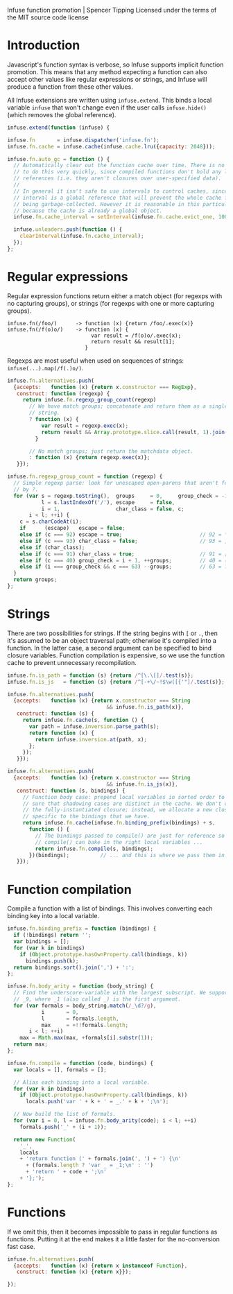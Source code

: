 Infuse function promotion | Spencer Tipping
Licensed under the terms of the MIT source code license

# Introduction

Javascript's function syntax is verbose, so Infuse supports implicit function
promotion. This means that any method expecting a function can also accept
other values like regular expressions or strings, and Infuse will produce a
function from these other values.

All Infuse extensions are written using `infuse.extend`. This binds a local
variable `infuse` that won't change even if the user calls `infuse.hide()`
(which removes the global reference).

```js
infuse.extend(function (infuse) {
```

```js
infuse.fn       = infuse.dispatcher('infuse.fn');
infuse.fn.cache = infuse.cache(infuse.cache.lru({capacity: 2048}));
```

```js
infuse.fn.auto_gc = function () {
  // Automatically clear out the function cache over time. There is no reason
  // to do this very quickly, since compiled functions don't hold any large
  // references (i.e. they aren't closures over user-specified data).
  //
  // In general it isn't safe to use intervals to control caches, since the
  // interval is a global reference that will prevent the whole cache from
  // being garbage-collected. However it is reasonable in this particular case
  // because the cache is already a global object.
  infuse.fn.cache_interval = setInterval(infuse.fn.cache.evict_one, 1000);
```

```js
  infuse.unloaders.push(function () {
    clearInterval(infuse.fn.cache_interval);
  });
};
```

# Regular expressions

Regular expression functions return either a match object (for regexps with
no capturing groups), or strings (for regexps with one or more capturing
groups).

    infuse.fn(/foo/)      -> function (x) {return /foo/.exec(x)}
    infuse.fn(/f(o)o/)    -> function (x) {
                               var result = /f(o)o/.exec(x);
                               return result && result[1];
                             }

Regexps are most useful when used on sequences of strings:
`infuse(...).map(/f(.)o/)`.

```js
infuse.fn.alternatives.push(
  {accepts:   function (x) {return x.constructor === RegExp},
   construct: function (regexp) {
     return infuse.fn.regexp_group_count(regexp)
       // We have match groups; concatenate and return them as a single
       // string.
       ? function (x) {
           var result = regexp.exec(x);
           return result && Array.prototype.slice.call(result, 1).join("");
         }
```

```js
       // No match groups; just return the matchdata object.
       : function (x) {return regexp.exec(x)};
   }});
```

```js
infuse.fn.regexp_group_count = function (regexp) {
  // Simple regexp parse: look for unescaped open-parens that aren't followed
  // by ?.
  for (var s = regexp.toString(),  groups     = 0,     group_check = -1,
           l = s.lastIndexOf('/'), escape     = false,
           i = 1,                  char_class = false, c;
       i < l; ++i) {
    c = s.charCodeAt(i);
    if      (escape)   escape = false;
    else if (c === 92) escape = true;                         // 92 = \
    else if (c === 93) char_class = false;                    // 93 = ]
    else if (char_class);
    else if (c === 91) char_class = true;                     // 91 = [
    else if (c === 40) group_check = i + 1, ++groups;         // 40 = (
    else if (i === group_check && c === 63) --groups;         // 63 = ?
  }
  return groups;
};
```

# Strings

There are two possibilities for strings. If the string begins with `[` or
`.`, then it's assumed to be an object traversal path; otherwise it's
compiled into a function. In the latter case, a second argument can be
specified to bind closure variables. Function compilation is expensive, so we
use the function cache to prevent unnecessary recompilation.

```js
infuse.fn.is_path = function (s) {return /^[\.\[]/.test(s)};
infuse.fn.is_js   = function (s) {return /^[-+\/~!$\w([{'"]/.test(s)};
```

```js
infuse.fn.alternatives.push(
  {accepts:   function (x) {return x.constructor === String
                                && infuse.fn.is_path(x)},
   construct: function (s) {
     return infuse.fn.cache(s, function () {
       var path = infuse.inversion.parse_path(s);
       return function (x) {
         return infuse.inversion.at(path, x);
       };
     });
   }});
```

```js
infuse.fn.alternatives.push(
  {accepts:   function (x) {return x.constructor === String
                                && infuse.fn.is_js(x)},
   construct: function (s, bindings) {
     // Function body case: prepend local variables in sorted order to make
     // sure that shadowing cases are distinct in the cache. We don't cache
     // the fully-instantiated closure; instead, we allocate a new closure
     // specific to the bindings that we have.
     return infuse.fn.cache(infuse.fn.binding_prefix(bindings) + s,
       function () {
         // The bindings passed to compile() are just for reference so that
         // compile() can bake in the right local variables ...
         return infuse.fn.compile(s, bindings);
       })(bindings);          // ... and this is where we pass them in.
   }});
```

# Function compilation

Compile a function with a list of bindings. This involves converting each
binding key into a local variable.

```js
infuse.fn.binding_prefix = function (bindings) {
  if (!bindings) return '';
  var bindings = [];
  for (var k in bindings)
    if (Object.prototype.hasOwnProperty.call(bindings, k))
      bindings.push(k);
  return bindings.sort().join(',') + ':';
};
```

```js
infuse.fn.body_arity = function (body_string) {
  // Find the underscore-variable with the largest subscript. We support up to
  // _9, where _1 (also called _) is the first argument.
  for (var formals = body_string.match(/_\d?/g),
           i       = 0,
           l       = formals.length,
           max     = +!!formals.length;
       i < l; ++i)
    max = Math.max(max, +formals[i].substr(1));
  return max;
};
```

```js
infuse.fn.compile = function (code, bindings) {
  var locals = [], formals = [];
```

```js
  // Alias each binding into a local variable.
  for (var k in bindings)
    if (Object.prototype.hasOwnProperty.call(bindings, k))
      locals.push('var ' + k + ' = _.' + k + ';\n');
```

```js
  // Now build the list of formals.
  for (var i = 0, l = infuse.fn.body_arity(code); i < l; ++i)
    formals.push('_' + (i + 1));
```

```js
  return new Function(
    '_',
    locals
    + 'return function (' + formals.join(', ') + ') {\n'
      + (formals.length ? 'var _ = _1;\n' : '')
      + 'return ' + code + ';\n'
    + '};');
};
```

# Functions

If we omit this, then it becomes impossible to pass in regular functions as
functions. Putting it at the end makes it a little faster for the no-conversion
fast case.

```js
infuse.fn.alternatives.push(
  {accepts:   function (x) {return x instanceof Function},
   construct: function (x) {return x}});
```

```js
});

```
